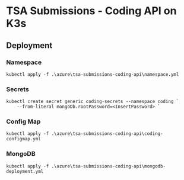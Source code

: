 # TSA Submissions - Coding API on K3s

## Deployment

### Namespace
```
kubectl apply -f .\azure\tsa-submissions-coding-api\namespace.yml
```

### Secrets
```
kubectl create secret generic coding-secrets --namespace coding `
    --from-literal mongoDb.rootPassword=<InsertPassword> `
```

### Config Map
```
kubectl apply -f .\azure\tsa-submissions-coding-api\coding-configmap.yml
```

### MongoDB
```
kubectl apply -f .\azure\tsa-submissions-coding-api\mongodb-deployment.yml
```
